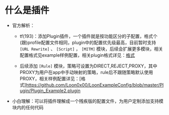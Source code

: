 # 什么是插件

- 官方解析：

  - tf(193)：添加Plugin插件，一个插件就是按功能区分的子配置，格式个(跟)profile配置文件相同，plugin中的配置优先级最高，目前暂时支持 `[URL Rewrite]` 、 `[Script]` ， `[MITM]` 模块，后续会扩展更多模块，相关配置格式见example样例配置，相关plugin格式详见：[格式](https://raw.githubusercontent.com/Loon0x00/LoonExampleConfig/master/Plugin/Plugin_Example.plugin)
  
  - 后续添加 `[Rule]` 模块，策略可设置为DIRECT,REJECT,PROXY，其中PROXY为用户在app中手动映射的策略，rule后不跟随策略默认使用PROXY，相关样例配置详见：[格式]https://github.com/Loon0x00/LoonExampleConfig/blob/master/Plugin/Plugin_Example2.plugin
  
- 小白理解：可以将插件理解成一个残疾版的配置文件，为用户定制添加支持模块内的任何代码
